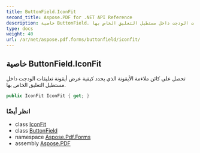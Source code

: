 ```yaml
---
title: ButtonField.IconFit
second_title: Aspose.PDF for .NET API Reference
description: خاصية ButtonField. تحصل على كائن ملاءمة الأيقونة الذي يحدد كيفية عرض أيقونة تعليقات الودجت داخل مستطيل التعليق الخاص بها
type: docs
weight: 40
url: /ar/net/aspose.pdf.forms/buttonfield/iconfit/
---
```

## خاصية ButtonField.IconFit

تحصل على كائن ملاءمة الأيقونة الذي يحدد كيفية عرض أيقونة تعليقات الودجت داخل مستطيل التعليق الخاص بها.

```csharp
public IconFit IconFit { get; }
```

### انظر أيضًا

* class [IconFit](../../iconfit/)
* class [ButtonField](../)
* namespace [Aspose.Pdf.Forms](../../../aspose.pdf.forms/)
* assembly [Aspose.PDF](../../../)